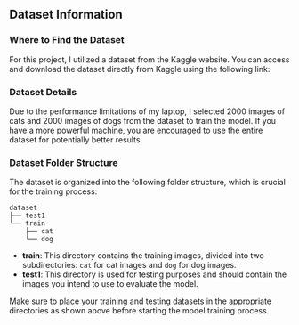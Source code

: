 ## Dataset Information

### Where to Find the Dataset
For this project, I utilized a dataset from the Kaggle website. You can access and download the dataset directly from Kaggle using the following link:

### Dataset Details
Due to the performance limitations of my laptop, I selected 2000 images of cats and 2000 images of dogs from the dataset to train the model. If you have a more powerful machine, you are encouraged to use the entire dataset for potentially better results.

### Dataset Folder Structure
The dataset is organized into the following folder structure, which is crucial for the training process:

```
dataset
├── test1
└── train
    ├── cat
    └── dog
```

- **train**: This directory contains the training images, divided into two subdirectories: `cat` for cat images and `dog` for dog images.
- **test1**: This directory is used for testing purposes and should contain the images you intend to use to evaluate the model.

Make sure to place your training and testing datasets in the appropriate directories as shown above before starting the model training process.
